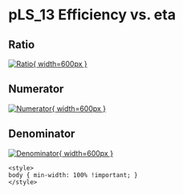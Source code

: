 # pLS_13 Efficiency vs. eta

## Ratio

[![Ratio](../mtv/var/pLS_13_eff_eta.png){ width=600px }](../mtv/var/pLS_13_eff_eta.pdf)

## Numerator

[![Numerator](../mtv/num/pLS_13_eff_eta_num.png){ width=600px }](../mtv/num/pLS_13_eff_eta_num.pdf)

## Denominator

[![Denominator](../mtv/den/pLS_13_eff_eta_den.png){ width=600px }](../mtv/den/pLS_13_eff_eta_den.pdf)


``` {=html}
<style>
body { min-width: 100% !important; }
</style>
```

